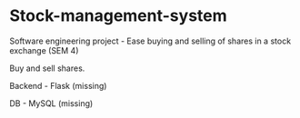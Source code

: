 # Stock-management-system
Software engineering project - Ease buying and selling of shares in a stock exchange (SEM 4)

Buy and sell shares.

Backend - Flask (missing)

DB - MySQL (missing)
